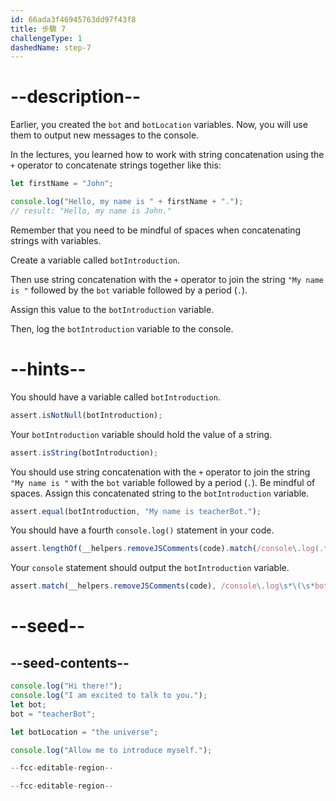 ```yaml
---
id: 66ada3f46945763dd97f43f8
title: 步驟 7
challengeType: 1
dashedName: step-7
---
```


# --description--

Earlier, you created the `bot` and `botLocation` variables. Now, you will use them to output new messages to the console.

In the lectures, you learned how to work with string concatenation using the `+` operator to concatenate strings together like this:

```js
let firstName = "John";

console.log("Hello, my name is " + firstName + ".");
// result: "Hello, my name is John."
```

Remember that you need to be mindful of spaces when concatenating strings with variables.

Create a variable called `botIntroduction`.

Then use string concatenation with the `+` operator to join the string `"My name is "` followed by the `bot` variable followed by a period (`.`).

Assign this value to the `botIntroduction` variable.

Then, log the `botIntroduction` variable to the console.

# --hints--

You should have a variable called `botIntroduction`.

```js
assert.isNotNull(botIntroduction);
```

Your `botIntroduction` variable should hold the value of a string.

```js
assert.isString(botIntroduction);
```

You should use string concatenation with the `+` operator to join the string `"My name is "` with the `bot` variable followed by a period (`.`). Be mindful of spaces. Assign this concatenated string to the `botIntroduction` variable.

```js
assert.equal(botIntroduction, "My name is teacherBot.");
```

You should have a fourth `console.log()` statement in your code.

```js
assert.lengthOf(__helpers.removeJSComments(code).match(/console\.log(.*)/g), 4);
```

Your `console` statement should output the `botIntroduction` variable.

```js
assert.match(__helpers.removeJSComments(code), /console\.log\s*\(\s*botIntroduction\s*\);?/);
```

# --seed--

## --seed-contents--

```js
console.log("Hi there!");
console.log("I am excited to talk to you.");
let bot;
bot = "teacherBot";

let botLocation = "the universe";

console.log("Allow me to introduce myself.");

--fcc-editable-region--

--fcc-editable-region--
```
